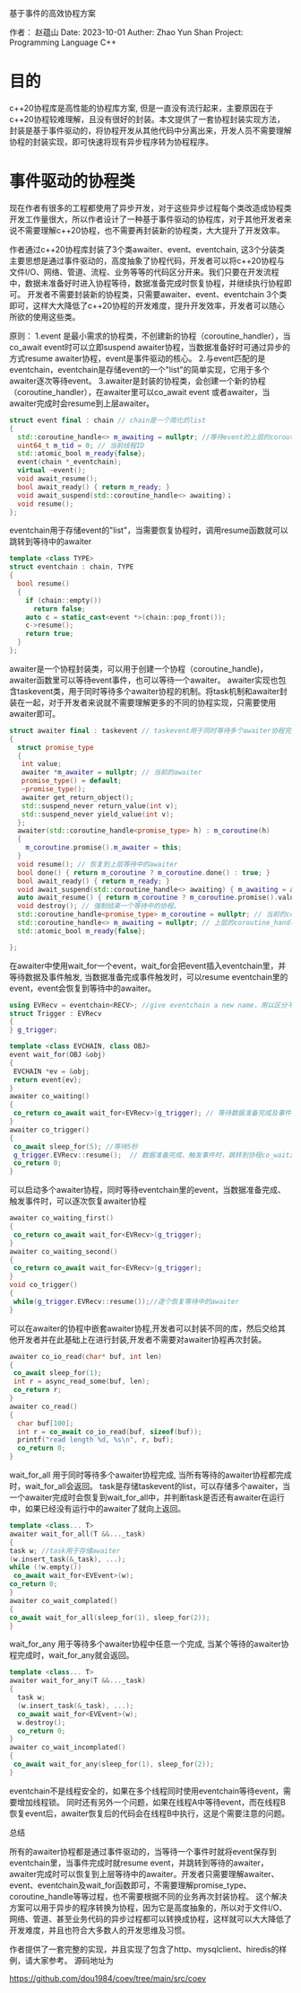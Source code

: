 
基于事件的高效协程方案

作者： 赵蕴山
Date: 2023-10-01
Auther: Zhao Yun Shan
Project: Programming Language C++

# 目的

 c++20协程库是高性能的协程库方案, 但是一直没有流行起来，主要原因在于c++20协程较难理解，且没有很好的封装。本文提供了一套协程封装实现方法，封装是基于事件驱动的，将协程开发从其他代码中分离出来，开发人员不需要理解协程的封装实现，即可快速将现有异步程序转为协程程序。

# 事件驱动的协程类

现在作者有很多的工程都使用了异步开发，对于这些异步过程每个类改造成协程类开发工作量很大，所以作者设计了一种基于事件驱动的协程库，对于其他开发者来说不需要理解c++20协程，也不需要再封装新的协程类，大大提升了开发效率。

作者通过c++20协程库封装了3个类awaiter、event、eventchain, 这3个分装类主要思想是通过事件驱动的，高度抽象了协程代码，开发者可以将c++20协程与文件I/O、网络、管道、流程、业务等等的代码区分开来。我们只要在开发流程中，数据未准备好时进入协程等待，数据准备完成时恢复协程，并继续执行协程即可。
开发者不需要封装新的协程类，只需要awaiter、event、eventchain 3个类即可，这样大大降低了c++20协程的开发难度，提升开发效率，开发者可以随心所欲的使用这些类。

原则：
1.event 是最小需求的协程类，不创建新的协程（coroutine_handler），当co_await event时可以立即suspend awaiter协程，当数据准备好时可通过异步的方式resume awaiter协程，event是事件驱动的核心。
2.与event匹配的是eventchain，eventchain是存储event的一个"list"的简单实现，它用于多个awaiter逐次等待event。
3.awaiter是封装的协程类，会创建一个新的协程（coroutine_handler），在awaiter里可以co_await event 或者awaiter，当awaiter完成时会resume到上层awaiter。


```cpp
struct event final : chain // chain是一个简化的list
{
  std::coroutine_handle<> m_awaiting = nullptr; //等待event的上层的coroutine_handle
  uint64_t m_tid = 0; // 当前线程ID
  std::atomic_bool m_ready{false}; 
  event(chain *_eventchain);
  virtual ~event();
  void await_resume();
  bool await_ready() { return m_ready; }
  void await_suspend(std::coroutine_handle<> awaiting)；
  void resume();
};
```

eventchain用于存储event的"list"，当需要恢复协程时，调用resume函数就可以跳转到等待中的awaiter

```cpp
template <class TYPE>
struct eventchain : chain, TYPE
{
  bool resume()
  {
    if (chain::empty())
      return false;
    auto c = static_cast<event *>(chain::pop_front());
    c->resume();
    return true;
  }
};
  ```

awaiter是一个协程封装类，可以用于创建一个协程（coroutine_handle)，awaiter函数里可以等待event事件，也可以等待一个awaiter。
awaiter实现也包含taskevent类，用于同时等待多个awaiter协程的机制。将task机制和awaiter封装在一起，对于开发者来说就不需要理解更多的不同的协程实现，只需要使用awaiter即可。

```cpp
struct awaiter final : taskevent // taskevent用于同时等待多个awaiter协程完成时使用
{
  struct promise_type 
  {   
   int value;   
   awaiter *m_awaiter = nullptr; // 当前的awaiter
   promise_type() = default;
   ~promise_type();
   awaiter get_return_object();
   std::suspend_never return_value(int v);
   std::suspend_never yield_value(int v);
  };
  awaiter(std::coroutine_handle<promise_type> h) : m_coroutine(h)
  {
    m_coroutine.promise().m_awaiter = this;
  }
  void resume(); // 恢复到上层等待中的awaiter
  bool done() { return m_coroutine ? m_coroutine.done() : true; }
  bool await_ready() { return m_ready; } 
  void await_suspend(std::coroutine_handle<> awaiting) { m_awaiting = awaiting; }
  auto await_resume() { return m_coroutine ? m_coroutine.promise().value : 0; }
  void destroy(); // 强制结束一个等待中的协程。
  std::coroutine_handle<promise_type> m_coroutine = nullptr; // 当前的coroutine_handler
  std::coroutine_handle<> m_awaiting = nullptr; // 上层的coroutine_handler
  std::atomic_bool m_ready{false};

};
```

 在awaiter中使用wait_for一个event，wait_for会把event插入eventchain里，并等待数据及事件触发, 当数据准备完成事件触发时，可以resume eventchain里的event，event会恢复到等待中的awaiter。

```cpp
using EVRecv = eventchain<RECV>; //give eventchain a new name，用以区分不同的等待事件
struct Trigger : EVRecv
{
} g_trigger;

template <class EVCHAIN, class OBJ>
event wait_for(OBJ &obj)
{
 EVCHAIN *ev = &obj;
 return event{ev};
}
awaiter co_waiting()
{ 
 co_return co_await wait_for<EVRecv>(g_trigger); // 等待数据准备完成及事件触发
}
awaiter co_trigger()
{
 co_await sleep_for(5); //等待5秒
 g_trigger.EVRecv::resume();  // 数据准备完成、触发事件时，跳转到协程co_waiting
 co_return 0;
}
```

可以启动多个awaiter协程，同时等待eventchain里的event，当数据准备完成、触发事件时，可以逐次恢复awaiter协程

```cpp
awaiter co_waiting_first()
{ 
 co_return co_await wait_for<EVRecv>(g_trigger); 
}
awaiter co_waiting_second()
{ 
 co_return co_await wait_for<EVRecv>(g_trigger); 
}
void co_trigger()
{
 while(g_trigger.EVRecv::resume());//逐个恢复等待中的awaiter
}
```

可以在awaiter的协程中嵌套awaiter协程,开发者可以封装不同的库，然后交给其他开发者并在此基础上在进行封装,开发者不需要对awaiter协程再次封装。

```cpp
awaiter co_io_read(char* buf, int len)
{
 co_await sleep_for(1);
 int r = async_read_some(buf, len);
 co_return r;
}
awaiter co_read()
{
  char buf[100];
  int r = co_await co_io_read(buf, sizeof(buf));  
  printf("read length %d, %s\n", r, buf);
  co_return 0;
}
```

wait_for_all 用于同时等待多个awaiter协程完成, 当所有等待的awaiter协程都完成时，wait_for_all会返回。
task是存储taskevent的list，可以存储多个awaiter，当一个awaiter完成时会恢复到wait_for_all中，并判断task是否还有awaiter在运行中，如果已经没有运行中的awaiter了就向上返回。

  ```cpp
 template <class... T>
 awaiter wait_for_all(T &&..._task)
 {
  task w; //task用于存储awaiter
  (w.insert_task(&_task), ...);
  while (!w.empty()) 
   co_await wait_for<EVEvent>(w);
  co_return 0;
}
awaiter co_wait_complated()
{
  co_await wait_for_all(sleep_for(1), sleep_for(2));
}
```

wait_for_any 用于等待多个awaiter协程中任意一个完成, 当某个等待的awaiter协程完成时，wait_for_any就会返回。

```cpp
template <class... T>
awaiter wait_for_any(T &&..._task)
{
  task w;
  (w.insert_task(&_task), ...);
  co_await wait_for<EVEvent>(w);
  w.destroy();
  co_return 0;
}
awaiter co_wait_incomplated()
{
 co_await wait_for_any(sleep_for(1), sleep_for(2));
}
```

eventchain不是线程安全的，如果在多个线程同时使用eventchain等待event，需要增加线程锁。
同时还有另外一个问题，如果在线程A中等待event，而在线程B恢复event后，awaiter恢复后的代码会在线程B中执行，这是个需要注意的问题。

总结

所有的awaiter协程都是通过事件驱动的，当等待一个事件时就将event保存到eventchain里，当事件完成时就resume event，并跳转到等待的awaiter，awaiter完成时可以恢复到上层等待中的awaiter。开发者只需要理解awaiter、event、eventchain及wait_for函数即可，不需要理解promise_type、coroutine_handle等等过程，也不需要根据不同的业务再次封装协程。
这个解决方案可以用于异步的程序转换为协程，因为它是高度抽象的，所以对于文件I/O、网络、管道、甚至业务代码的异步过程都可以转换成协程，这样就可以大大降低了开发难度，并且也符合大多数人的开发思维及习惯。

作者提供了一套完整的实现，并且实现了包含了http、mysqlclient、hiredis的样例，请大家参考。
源码地址为

<https://github.com/dou1984/coev/tree/main/src/coev>
